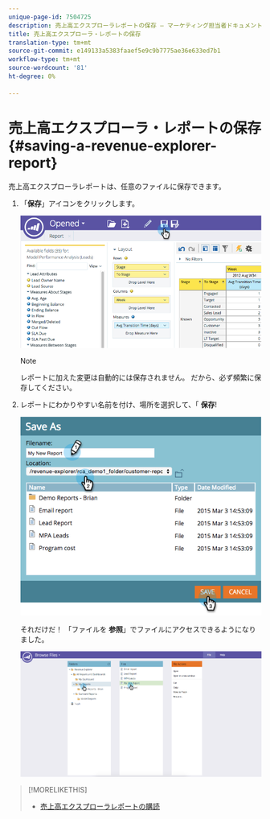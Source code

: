 ```yaml
---
unique-page-id: 7504725
description: 売上高エクスプローラレポートの保存 — マーケティング担当者ドキュメント — 製品ドキュメント
title: 売上高エクスプローラ・レポートの保存
translation-type: tm+mt
source-git-commit: e149133a5383faaef5e9c9b7775ae36e633ed7b1
workflow-type: tm+mt
source-wordcount: '81'
ht-degree: 0%

---
```



# 売上高エクスプローラ・レポートの保存 {#saving-a-revenue-explorer-report}

売上高エクスプローラレポートは、任意のファイルに保存できます。

1. 「**保存**」アイコンをクリックします。

   ![](assets/image2015-3-25-17-3a8-3a49.png)

   >[!NOTE]
   >
   >レポートに加えた変更は自動的には保存されません。 だから、必ず頻繁に保存してください。

1. レポートにわかりやすい名前を付け、場所を選択して、「 **保存**!

   ![](assets/image2015-3-26-13-3a30-3a33.png)

   それだけだ！ 「ファイルを **参照**」でファイルにアクセスできるようになりました。

   ![](assets/image2015-3-27-11-3a32-3a51.png)

>[!MORELIKETHIS]
>
>* [売上高エクスプローラレポートの購読](subscribe-to-a-revenue-explorer-report.md)

>



